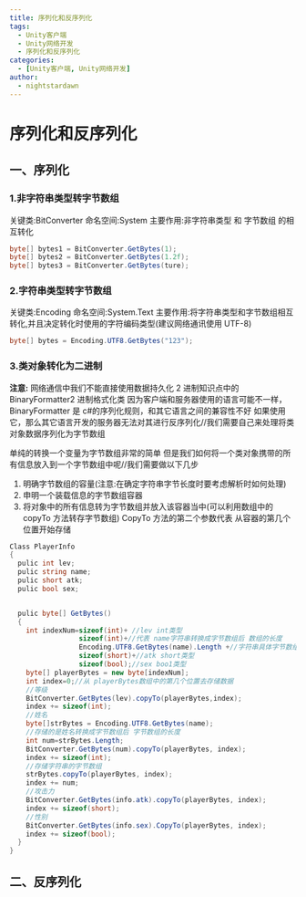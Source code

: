 ```yaml
---
title: 序列化和反序列化
tags:
  - Unity客户端
  - Unity网络开发
  - 序列化和反序列化
categories:
  - [Unity客户端, Unity网络开发]
author:
  - nightstardawn
---
```


# 序列化和反序列化

## 一、序列化

### 1.非字符串类型转字节数组

关键类:BitConverter
命名空间:System
主要作用:非字符串类型 和 字节数组 的相互转化

```cs
byte[] bytes1 = BitConverter.GetBytes(1);
byte[] bytes2 = BitConverter.GetBytes(1.2f);
byte[] bytes3 = BitConverter.GetBytes(ture);
```

### 2.字符串类型转字节数组

关键类:Encoding
命名空间:System.Text
主要作用:将字符串类型和字节数组相互转化,并且决定转化时使用的字符编码类型(建议网络通讯使用 UTF-8)

```cs
byte[] bytes = Encoding.UTF8.GetBytes("123");
```

### 3.类对象转化为二进制

**注意:**
网络通信中我们不能直接使用数据持久化 2 进制知识点中的 BinaryFormatter2 进制格式化类
因为客户端和服务器使用的语言可能不一样，BinaryFormatter 是 c#的序列化规则，和其它语言之间的兼容性不好
如果使用它，那么其它语言开发的服务器无法对其进行反序列化//我们需要自己来处理将类对象数据序列化为字节数组

单纯的转换一个变量为字节数组非常的简单
但是我们如何将一个类对象携带的所有信息放入到一个字节数组中呢//我们需要做以下几步

1. 明确字节数组的容量(注意:在确定字符串字节长度时要考虑解析时如何处理)
2. 申明一个装载信息的字节数组容器
3. 将对象中的所有信息转为字节数组并放入该容器当中(可以利用数组中的 copyTo 方法转存字节数组)
   CopyTo 方法的第二个参数代表 从容器的第几个位置开始存储

```cs
Class PlayerInfo
{
  pulic int lev;
  pulic string name;
  pulic short atk;
  pulic bool sex;


  pulic byte[] GetBytes()
  {
    int indexNum=sizeof(int)+ //lev int类型
                 sizeof(int)+//代表 name字符串转换成字节数组后 数组的长度
                 Encoding.UTF8.GetBytes(name).Length +//字符串具体字节数组的长度
                 sizeof(short)+//atk short类型
                 sizeof(bool);//sex boo1类型
    byte[] playerBytes = new byte[indexNum];
    int index=0;//从 playerBytes数组中的第几个位置去存储数据
    //等级
    BitConverter.GetBytes(lev).copyTo(playerBytes,index);
    index += sizeof(int);
    //姓名
    byte[]strBytes = Encoding.UTF8.GetBytes(name);
    //存储的是姓名转换成字节数组后 字节数组的长度
    int num=strBytes.Length;
    BitConverter.GetBytes(num).copyTo(playerBytes, index);
    index += sizeof(int);
    //存储字符串的字节数组
    strBytes.copyTo(playerBytes, index);
    index += num;
    //攻击力
    BitConverter.GetBytes(info.atk).copyTo(playerBytes, index);
    index += sizeof(short);
    //性别
    BitConverter.GetBytes(info.sex).CopyTo(playerBytes, index);
    index += sizeof(bool);
  }
}
```

## 二、反序列化
